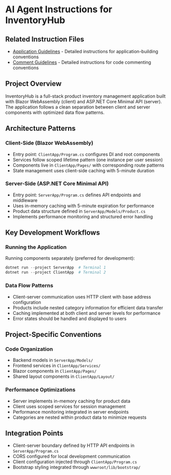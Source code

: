 # AI Agent Instructions for InventoryHub

## Related Instruction Files

- [Application Guidelines](./blazorwasm-webapi.instructions.md) - Detailed instructions for application-building conventions
- [Comment Guidelines](./dotnet-comments.prompt.md) - Detailed instructions for code commenting conventions

## Project Overview
InventoryHub is a full-stack product inventory management application built with Blazor WebAssembly (client) and ASP.NET Core Minimal API (server). The application follows a clean separation between client and server components with optimized data flow patterns.

## Architecture Patterns

### Client-Side (Blazor WebAssembly)
- Entry point: `ClientApp/Program.cs` configures DI and root components
- Services follow scoped lifetime pattern (one instance per user session)
- Components live in `ClientApp/Pages/` with corresponding route patterns
- State management uses client-side caching with 5-minute duration

### Server-Side (ASP.NET Core Minimal API)
- Entry point: `ServerApp/Program.cs` defines API endpoints and middleware
- Uses in-memory caching with 5-minute expiration for performance
- Product data structure defined in `ServerApp/Models/Product.cs`
- Implements performance monitoring and structured error handling

## Key Development Workflows

### Running the Application

Running components separately (preferred for development):
```powershell
dotnet run --project ServerApp  # Terminal 1
dotnet run --project ClientApp  # Terminal 2
```

### Data Flow Patterns
- Client-server communication uses HTTP client with base address configuration
- Products include nested category information for efficient data transfer
- Caching implemented at both client and server levels for performance
- Error states should be handled and displayed to users

## Project-Specific Conventions

### Code Organization
- Backend models in `ServerApp/Models/`
- Frontend services in `ClientApp/Services/`
- Blazor components in `ClientApp/Pages/`
- Shared layout components in `ClientApp/Layout/`

### Performance Optimizations
- Server implements in-memory caching for product data
- Client uses scoped services for session management
- Performance monitoring integrated in server endpoints
- Categories are nested within product data to minimize requests

## Integration Points
- Client-server boundary defined by HTTP API endpoints in `ServerApp/Program.cs`
- CORS configured for local development communication
- Client configuration injected through `ClientApp/Program.cs`
- Bootstrap styling integrated through `wwwroot/lib/bootstrap/`